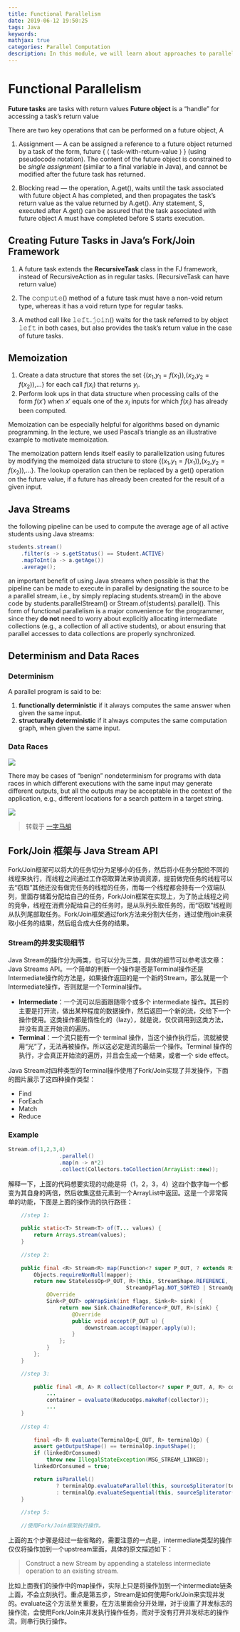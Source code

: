 ```yaml
---
title: Functional Parallelism
date: 2019-06-12 19:50:25
tags: Java
keywords:
mathjax: true
categories: Parallel Computation
description: In this module, we will learn about approaches to parallelism that have been inspired by functional programming.
---
```


# Functional Parallelism

**Future tasks** are tasks with return values
**Future object** is a “handle” for accessing a task’s return value

There are two key operations that can be performed on a future object, A

1. Assignment — A can be assigned a reference to a future object returned by a task of the form, future { ⟨ task-with-return-value ⟩ } (using pseudocode notation). The content of the future object is constrained to be _single assignment_ (similar to a final variable in Java), and cannot be modified after the future task has returned.

2. Blocking read — the operation, A.get(), waits until the task associated with future object A has completed, and then propagates the task’s return value as the value returned by A.get(). Any statement, S, executed after A.get() can be assured that the task associated with future object A must have completed before S starts execution.

## Creating Future Tasks in Java’s Fork/Join Framework
1. A future task extends the **RecursiveTask** class in the FJ framework, instead of RecursiveAction as in regular tasks. (RecursiveTask can have return value)

2. The 𝚌𝚘𝚖𝚙𝚞𝚝𝚎() method of a future task must have a non-void return type, whereas it has a void return type for regular tasks.

3. A method call like 𝚕𝚎𝚏𝚝.𝚓𝚘𝚒𝚗() waits for the task referred to by object 𝚕𝚎𝚏𝚝 in both cases, but also provides the task’s return value in the case of future tasks.

## Memoization
1. Create a data structure that stores the set {($x_1$,$y_1 = f(x_1)$),($x_2$,$y_2 = f(x_2)$),...} for each call $f(x_i)$ that returns $y_i$.
2. Perform look ups in that data structure when processing calls of the form $f(x\prime)$ when $x\prime$ equals one of the $x_i$ inputs for which $f(x_i)$ has already been computed.

Memoization can be especially helpful for algorithms based on dynamic programming. In the lecture, we used Pascal’s triangle as an illustrative example to motivate memoization.

The memoization pattern lends itself easily to parallelization using futures by modifying the memoized data structure to store  {($x_1$,$y_1 = f(x_1)$),($x_2$,$y_2 = f(x_2)$),...}. The lookup operation can then be replaced by a get() operation on the future value, if a future has already been created for the result of a given input.


## Java Streams
the following pipeline can be used to compute the average age of all active students using Java streams:

```Java
students.stream()
    .filter(s -> s.getStatus() == Student.ACTIVE)
    .mapToInt(a -> a.getAge())
    .average();
```

an important benefit of using Java streams when possible is that the pipeline can be made to execute in parallel by designating the source to be a parallel stream, i.e., by simply replacing students.stream() in the above code by students.parallelStream() or Stream.of(students).parallel(). This form of functional parallelism is a major convenience for the programmer, since they **do not** need to worry about explicitly allocating intermediate collections (e.g., a collection of all active students), or about ensuring that parallel accesses to data collections are properly synchronized.


## Determinism and Data Races

### Determinism
A parallel program is said to be:

1. **functionally deterministic** if it always computes the same answer when given the same input.
2. **structurally deterministic** if it always computes the same computation graph, when given the same input.

### Data Races
![](resources/1.png)


There may be cases of “benign” nondeterminism for programs with data races in which different executions with the same input may generate different outputs, but all the outputs may be acceptable in the context of the application, e.g., different locations for a search pattern in a target string.

![](resources/2.png)

> 转载于 [一字马胡](https://www.jianshu.com/u/86c421886c32)

## Fork/Join 框架与 Java Stream API

Fork/Join框架可以将大的任务切分为足够小的任务，然后将小任务分配给不同的线程来执行，而线程之间通过工作窃取算法来协调资源，提前做完任务的线程可以去“窃取”其他还没有做完任务的线程的任务，而每一个线程都会持有一个双端队列，里面存储着分配给自己的任务，Fork/Join框架在实现上，为了防止线程之间的竞争，线程在消费分配给自己的任务时，是从队列头取任务的，而“窃取”线程则从队列尾部取任务。Fork/Join框架通过fork方法来分割大任务，通过使用join来获取小任务的结果，然后组合成大任务的结果。

### Stream的并发实现细节

Java Stream的操作分为两类，也可以分为三类，具体的细节可以参考该文章：Java Streams API。一个简单的判断一个操作是否是Terminal操作还是Intermediate操作的方法是，如果操作返回的是一个新的Stream，那么就是一个Intermediate操作，否则就是一个Terminal操作。

- **Intermediate**：一个流可以后面跟随零个或多个 intermediate 操作。其目的主要是打开流，做出某种程度的数据操作，然后返回一个新的流，交给下一个操作使用。这类操作都是惰性化的（lazy），就是说，仅仅调用到这类方法，并没有真正开始流的遍历。
- **Terminal**：一个流只能有一个 terminal 操作，当这个操作执行后，流就被使用“光”了，无法再被操作。所以这必定是流的最后一个操作。Terminal 操作的执行，才会真正开始流的遍历，并且会生成一个结果，或者一个 side effect。

Java Stream对四种类型的Terminal操作使用了Fork/Join实现了并发操作，下面的图片展示了这四种操作类型：

- Find
- ForEach
- Match
- Reduce

### Example
```Java
Stream.of(1,2,3,4)
                .parallel()
                .map(n -> n*2)
                .collect(Collectors.toCollection(ArrayList::new));
```

解释一下，上面的代码想要实现的功能是将（1，2，3，4）这四个数字每一个都变为其自身的两倍，然后收集这些元素到一个ArrayList中返回。这是一个非常简单的功能，下面是上面的操作流的执行路径：

```Java
    //step 1:
    
    public static<T> Stream<T> of(T... values) {
        return Arrays.stream(values);
    }
    
    //step 2:
    
    public final <R> Stream<R> map(Function<? super P_OUT, ? extends R> mapper) {
        Objects.requireNonNull(mapper);
        return new StatelessOp<P_OUT, R>(this, StreamShape.REFERENCE,
                                     StreamOpFlag.NOT_SORTED | StreamOpFlag.NOT_DISTINCT) {
            @Override
            Sink<P_OUT> opWrapSink(int flags, Sink<R> sink) {
                return new Sink.ChainedReference<P_OUT, R>(sink) {
                    @Override
                    public void accept(P_OUT u) {
                        downstream.accept(mapper.apply(u));
                    }
                };
            }
        };
    }

    //step 3:
    
        public final <R, A> R collect(Collector<? super P_OUT, A, R> collector) {
            ...
            container = evaluate(ReduceOps.makeRef(collector));
            ...
    }
    
    //step 4:
    
        final <R> R evaluate(TerminalOp<E_OUT, R> terminalOp) {
        assert getOutputShape() == terminalOp.inputShape();
        if (linkedOrConsumed)
            throw new IllegalStateException(MSG_STREAM_LINKED);
        linkedOrConsumed = true;

        return isParallel()
               ? terminalOp.evaluateParallel(this, sourceSpliterator(terminalOp.getOpFlags()))
               : terminalOp.evaluateSequential(this, sourceSpliterator(terminalOp.getOpFlags()));
    }
    
    //step 5:
    
    //使用Fork/Join框架执行操作。
```


上面的五个步骤是经过一些省略的，需要注意的一点是，intermediate类型的操作仅仅将操作加到一个upstream里面，具体的原文描述如下：

> Construct a new Stream by appending a stateless intermediate operation to an existing stream.

比如上面我们的操作中的map操作，实际上只是将操作加到一个intermediate链条上面，不会立刻执行。重点是第五步，Stream是如何使用Fork/Join来实现并发的。evaluate这个方法至关重要，在方法里面会分开处理，对于设置了并发标志的操作流，会使用Fork/Join来并发执行操作任务，而对于没有打开并发标志的操作流，则串行执行操作。
